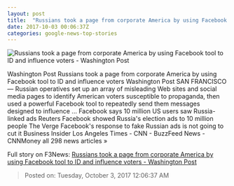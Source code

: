 ```yaml
---
layout: post
title:  "Russians took a page from corporate America by using Facebook tool to ID and influence voters - Washington Post"
date: 2017-10-03 00:06:37Z
categories: google-news-top-stories
---
```


![Russians took a page from corporate America by using Facebook tool to ID and influence voters - Washington Post](https://img.washingtonpost.com/rf/image_1484w/2010-2019/WashingtonPost/2017/10/02/National-Economy/Images/Trump_Facebook_77306-72220.jpg?t=20170517)

Washington Post Russians took a page from corporate America by using Facebook tool to ID and influence voters Washington Post SAN FRANCISCO — Russian operatives set up an array of misleading Web sites and social media pages to identify American voters susceptible to propaganda, then used a powerful Facebook tool to repeatedly send them messages designed to influence ... Facebook says 10 million US users saw Russia-linked ads Reuters Facebook showed Russia's election ads to 10 million people The Verge Facebook's response to fake Russian ads is not going to cut it Business Insider Los Angeles Times - CNN - BuzzFeed News - CNNMoney all 298 news articles »


Full story on F3News: [Russians took a page from corporate America by using Facebook tool to ID and influence voters - Washington Post](http://www.f3nws.com/n/CgCpWG)

> Posted on: Tuesday, October 3, 2017 12:06:37 AM

